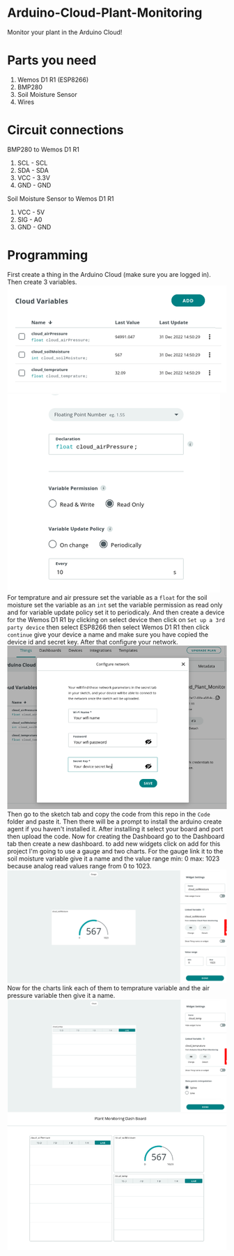# Arduino-Cloud-Plant-Monitoring
Monitor your plant in the Arduino Cloud!
# Parts you need
1. Wemos D1 R1 (ESP8266)
2. BMP280
3. Soil Moisture Sensor
4. Wires
# Circuit connections
BMP280 to Wemos D1 R1
1. SCL - SCL
2. SDA - SDA
3. VCC - 3.3V
4. GND - GND
  
Soil Moisture Sensor to Wemos D1 R1
1. VCC - 5V
2. SIG - A0
3. GND - GND
# Programming
First create a thing in the Arduino Cloud (make sure you are logged in). Then create 3 variables.
![Alt text](Variable.png)
![Alt text](Variable_set_up.png)
For temprature and air pressure set the variable as a ```float``` for the soil moisture set the variable as an ```int``` set the variable permission as
read only and for variable update policy set it to periodicaly.
And then create a device for the Wemos D1 R1 by clicking on select device then click on ```Set up a 3rd party device```
then select ESP8266 then select Wemos D1 R1 then click ```continue``` give your device a name and make sure you have 
copied the device id and secret key.
After that configure your network. 
![Alt text](Network.png)
Then go to the sketch tab and copy the code from this repo in the ```Code```
folder and paste it. Then there will be a prompt to install the arduino create agent if you haven't installed 
it. After installing it select your board and port then upload the code. Now for creating the Dashboard go to the Dashboard tab then create a new dashboard. to add new widgets click on add for this project I'm going to use a gauge and two charts. For the gauge link it to the soil moisture variable 
give it a name and the value range min: 0 max: 1023 because analog read values range from 0 to 1023.
![Alt text](Widget1.png)
Now for the charts link each of them to temprature variable and the air pressure variable then give it a name.
![Alt text](Widget2.png)
![Alt text](Dashboard.png)
